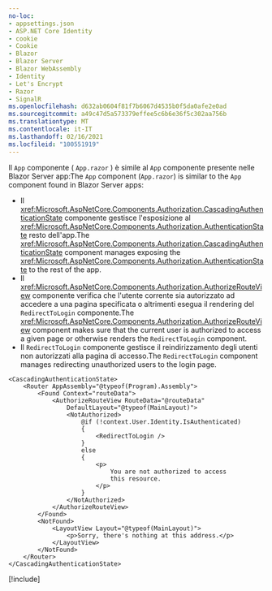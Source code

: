```yaml
---
no-loc:
- appsettings.json
- ASP.NET Core Identity
- cookie
- Cookie
- Blazor
- Blazor Server
- Blazor WebAssembly
- Identity
- Let's Encrypt
- Razor
- SignalR
ms.openlocfilehash: d632ab0604f81f7b6067d4535b0f5da0afe2e0ad
ms.sourcegitcommit: a49c47d5a573379effee5c6b6e36f5c302aa756b
ms.translationtype: MT
ms.contentlocale: it-IT
ms.lasthandoff: 02/16/2021
ms.locfileid: "100551919"
---
```

<span data-ttu-id="bfae0-101">Il `App` componente ( `App.razor` ) è simile al `App` componente presente nelle Blazor Server app:</span><span class="sxs-lookup"><span data-stu-id="bfae0-101">The `App` component (`App.razor`) is similar to the `App` component found in Blazor Server apps:</span></span>

* <span data-ttu-id="bfae0-102">Il <xref:Microsoft.AspNetCore.Components.Authorization.CascadingAuthenticationState> componente gestisce l'esposizione al <xref:Microsoft.AspNetCore.Components.Authorization.AuthenticationState> resto dell'app.</span><span class="sxs-lookup"><span data-stu-id="bfae0-102">The <xref:Microsoft.AspNetCore.Components.Authorization.CascadingAuthenticationState> component manages exposing the <xref:Microsoft.AspNetCore.Components.Authorization.AuthenticationState> to the rest of the app.</span></span>
* <span data-ttu-id="bfae0-103">Il <xref:Microsoft.AspNetCore.Components.Authorization.AuthorizeRouteView> componente verifica che l'utente corrente sia autorizzato ad accedere a una pagina specificata o altrimenti esegua il rendering del `RedirectToLogin` componente.</span><span class="sxs-lookup"><span data-stu-id="bfae0-103">The <xref:Microsoft.AspNetCore.Components.Authorization.AuthorizeRouteView> component makes sure that the current user is authorized to access a given page or otherwise renders the `RedirectToLogin` component.</span></span>
* <span data-ttu-id="bfae0-104">Il `RedirectToLogin` componente gestisce il reindirizzamento degli utenti non autorizzati alla pagina di accesso.</span><span class="sxs-lookup"><span data-stu-id="bfae0-104">The `RedirectToLogin` component manages redirecting unauthorized users to the login page.</span></span>

```razor
<CascadingAuthenticationState>
    <Router AppAssembly="@typeof(Program).Assembly">
        <Found Context="routeData">
            <AuthorizeRouteView RouteData="@routeData" 
                DefaultLayout="@typeof(MainLayout)">
                <NotAuthorized>
                    @if (!context.User.Identity.IsAuthenticated)
                    {
                        <RedirectToLogin />
                    }
                    else
                    {
                        <p>
                            You are not authorized to access 
                            this resource.
                        </p>
                    }
                </NotAuthorized>
            </AuthorizeRouteView>
        </Found>
        <NotFound>
            <LayoutView Layout="@typeof(MainLayout)">
                <p>Sorry, there's nothing at this address.</p>
            </LayoutView>
        </NotFound>
    </Router>
</CascadingAuthenticationState>
```

[!include[](../prefer-exact-matches.md)]
